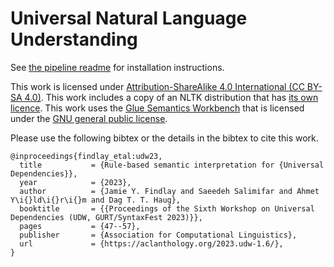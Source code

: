 # Universal Natural Language Understanding

See [the pipeline readme](pipeline) for installation instructions. 

This work is licensed under [Attribution-ShareAlike 4.0 International (CC BY-SA 4.0)](https://creativecommons.org/licenses/by-sa/4.0/). This work includes a copy of an NLTK distribution that has [its own licence](/pipeline/src/python-lib/nltk/LICENSE.txt). 
This work uses the [Glue Semantics Workbench](https://github.com/Mmaz1988/GlueSemWorkbench_v2) that is licensed under the [GNU general public license](https://www.gnu.org/licenses/).

Please use the following bibtex or the details in the bibtex to cite this work.

    @inproceedings{findlay_etal:udw23,
      title           = {Rule-based semantic interpretation for {Universal Dependencies}},
      year            = {2023},
      author          = {Jamie Y. Findlay and Saeedeh Salimifar and Ahmet Y\i{}ld\i{}r\i{}m and Dag T. T. Haug},
      booktitle       = {{Proceedings of the Sixth Workshop on Universal Dependencies (UDW, GURT/SyntaxFest 2023)}},
      pages           = {47--57},
      publisher       = {Association for Computational Linguistics},
      url             = {https://aclanthology.org/2023.udw-1.6/},
    }

